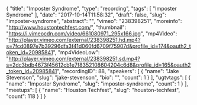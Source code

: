 {
  "title": "Imposter Syndrome",
  "type": "recording",
  "tags": [
    "Imposter Syndrome"
  ],
  "date": "2017-10-14T11:58:32",
  "draft": false,
  "slug": "imposter-syndrome",
  "abstract": "",
  "vimeo": "238398251",
  "moreinfo": "http://www.houstontechfest.com/",
  "thumbnail": "https://i.vimeocdn.com/video/661080971_295x166.jpg",
  "mp4Video": "http://player.vimeo.com/external/238398251.hd.mp4?s=7fcd0897e7b39296dfa3f41d060fd6709f75907d&profile_id=174&oauth2_token_id=20985841",
  "mp4VideoLow": "http://player.vimeo.com/external/238398251.sd.mp4?s=2dc3bdb4673f45612cb1e7f8352108604204c6d8&profile_id=165&oauth2_token_id=20985841",
  "recordingID": 88,
  "speakers": [
    {
      "name": "Jake Stevenson",
      "slug": "jake-stevenson",
      "bio": "",
      "count": 1
    }
  ],
  "ugtvtags": [
    {
      "name": "Imposter Syndrome",
      "slug": "imposter-syndrome",
      "count": 1
    }
  ],
  "meetups": [
    {
      "name": "Houston Techfest",
      "slug": "houston-techfest",
      "count": 118
    }
  ]
}